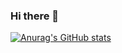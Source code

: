 ### Hi there 👋

[![Anurag's GitHub stats](https://github-readme-stats.vercel.app/api?username=shireee)](https://github.com/anuraghazra/github-readme-stats)
<!--
**Shireee/Shireee** is a ✨ _special_ ✨ repository because its `README.md` (this file) appears on your GitHub profile.

Here are some ideas to get you started:

- 🔭 I’m currently working on ...
- 🌱 I’m currently learning ...
- 👯 I’m looking to collaborate on ...
- 🤔 I’m looking for help with ...
- 💬 Ask me about ...
- 📫 How to reach me: ...
- 😄 Pronouns: ...
- ⚡ Fun fact: ...
-->

